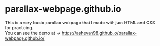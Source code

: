 # parallax-webpage.github.io
This is a very basic parallax webpage that I made with just HTML and CSS for practicing. <br>
You can see the demo at →  https://ashevan98.github.io/parallax-webpage.github.io/

